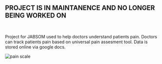 <h2> <b> PROJECT IS IN MAINTANENCE AND NO LONGER BEING WORKED ON</b> </h2>

</br>

Project for JABSOM used to help doctors understand patients pain.
Doctors can track patients pain based on universal pain assesment tool. Data is stored online via google docs. 

![pain scale](https://github.com/lsoriano808/fluffy/blob/master/Pain-Scale-Wong-Baker.jpg)


